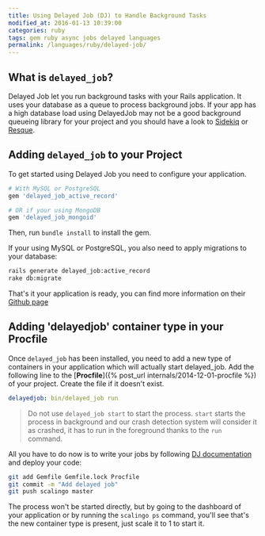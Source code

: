 ```yaml
---
title: Using Delayed Job (DJ) to Handle Background Tasks
modified_at: 2016-01-13 10:39:00
categories: ruby
tags: gem ruby async jobs delayed languages
permalink: /languages/ruby/delayed-job/
---
```


## What is `delayed_job`?

Delayed Job let you run background tasks with your Rails application. It uses
your database as a queue to process background jobs. If your app has a high
database load using DelayedJob may not be a good background queueing library
for your project and you should have a look to
[Sidekiq](https://github.com/mperham/sidekiq) or
[Resque](https://github.com/resque/resque).

## Adding `delayed_job` to your Project

To get started using Delayed Job you need to configure your application.

```ruby
# With MySQL or PostgreSQL
gem 'delayed_job_active_record'

# OR if your using MongoDB
gem 'delayed_job_mongoid'
```

Then, run `bundle install` to install the gem.

If your using MySQL or PostgreSQL, you also need to apply migrations to your database:

```bash
rails generate delayed_job:active_record
rake db:migrate
```

That's it your application is ready, you can find more information on their
[Github page](https://github.com/collectiveidea/delayed_job)

## Adding 'delayedjob' container type in your Procfile

Once `delayed_job` has been installed, you need to add a new type of containers
in your application which will actually start delayed_job. Add the following
line to the [**Procfile**]({% post_url internals/2014-12-01-procfile %}) of
your project.  Create the file if it doesn't exist.

```yaml
delayedjob: bin/delayed_job run
```

<blockquote class="bg-danger">
Do not use <code>delayed_job start</code> to start the process.
<code>start</code> starts the process in background and our crash detection
system will consider it as crashed, it has to run in the foreground thanks to
the <code>run</code> command.
</blockquote>

All you have to do now is to write your jobs by following [DJ
documentation](https://github.com/collectiveidea/delayed_job) and deploy your
code:

```bash
git add Gemfile Gemfile.lock Procfile
git commit -m "Add delayed job"
git push scalingo master
```

The process won't be started directly, but by going to the dashboard of your
application or by running the `scalingo ps` command, you'll see that's the new
container type is present, just scale it to 1 to start it.
